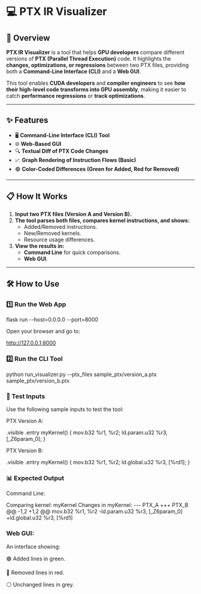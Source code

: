 # 💻 PTX IR Visualizer

## 🚀 Overview
**PTX IR Visualizer** is a tool that helps **GPU developers** compare different versions of **PTX (Parallel Thread Execution)** code. It highlights the **changes, optimizations, or regressions** between two PTX files, providing both a **Command-Line Interface (CLI)** and a **Web GUI**.

This tool enables **CUDA developers** and **compiler engineers** to see **how their high-level code transforms into GPU assembly**, making it easier to catch **performance regressions** or **track optimizations**.

---

## ✨ Features
- 🖥️ **Command-Line Interface (CLI) Tool**
- 🌐 **Web-Based GUI**
- 🔍 **Textual Diff of PTX Code Changes**
- 📈 **Graph Rendering of Instruction Flows (Basic)**
- 🟢 **Color-Coded Differences (Green for Added, Red for Removed)**

---

## 📋 How It Works
1. **Input two PTX files (Version A and Version B).**
2. **The tool parses both files, compares kernel instructions, and shows:**
   - Added/Removed instructions.
   - New/Removed kernels.
   - Resource usage differences.
3. **View the results in:**
   - **Command Line** for quick comparisons.
   - **Web GUI**.

---

## 🛠️ How to Use

### 1️⃣ Run the Web App

flask run --host=0.0.0.0 --port=8000

Open your browser and go to:

http://127.0.0.1:8000

### 2️⃣ Run the CLI Tool

python run_visualizer.py --ptx_files sample_ptx/version_a.ptx sample_ptx/version_b.ptx

### 🧪 Test Inputs

Use the following sample inputs to test the tool:

PTX Version A:

.visible .entry myKernel() {
    mov.b32 %r1, %r2;
    ld.param.u32 %r3, [_Z6param_0];
}

PTX Version B:

.visible .entry myKernel() {
    mov.b32 %r1, %r2;
    ld.global.u32 %r3, [%rd1];
}

### 📊 Expected Output

Command Line:

Comparing kernel: myKernel
Changes in myKernel:
--- PTX_A
+++ PTX_B
@@ -1,2 +1,2 @@
 mov.b32 %r1, %r2
-ld.param.u32 %r3, [_Z6param_0]
+ld.global.u32 %r3, [%rd1]

### Web GUI:

An interface showing:

🟢 Added lines in green.

🔴 Removed lines in red.

⚪ Unchanged lines in grey.
